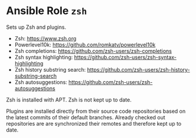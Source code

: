 # Ansible Role `zsh`

Sets up Zsh and plugins.

- Zsh: <https://www.zsh.org>
- Powerlevel10k: <https://github.com/romkatv/powerlevel10k>
- Zsh completions: <https://github.com/zsh-users/zsh-completions>
- Zsh syntax highlighting: <https://github.com/zsh-users/zsh-syntax-highlighting>
- Zsh history substring search: <https://github.com/zsh-users/zsh-history-substring-search>
- Zsh autosuggestions: <https://github.com/zsh-users/zsh-autosuggestions>

Zsh is installed with APT. Zsh is not kept up to date.

Plugins are installed directly from their source code repositories based on the
latest commits of their default branches. Already checked out repositories are
are synchronized their remotes and therefore kept up to date.
